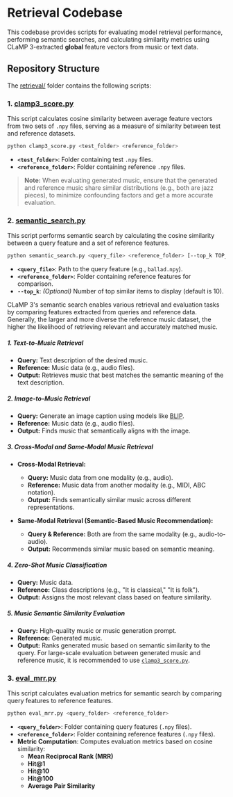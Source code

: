 # **Retrieval Codebase**
This codebase provides scripts for evaluating model retrieval performance, performing semantic searches, and calculating similarity metrics using CLaMP 3-extracted **global** feature vectors from music or text data.

## **Repository Structure**  
The [retrieval/](https://github.com/sanderwood/clamp3/tree/main/retrieval) folder contains the following scripts:

### **1. [clamp3_score.py](https://github.com/sanderwood/clamp3/blob/main/retrieval/clamp3_score.py)**
This script calculates cosine similarity between average feature vectors from two sets of `.npy` files, serving as a measure of similarity between test and reference datasets.

```bash
python clamp3_score.py <test_folder> <reference_folder>
```
- **`<test_folder>`**: Folder containing test `.npy` files.
- **`<reference_folder>`**: Folder containing reference `.npy` files.

> **Note:** When evaluating generated music, ensure that the generated and reference music share similar distributions (e.g., both are jazz pieces), to minimize confounding factors and get a more accurate evaluation.

### **2. [semantic_search.py](https://github.com/sanderwood/clamp3/blob/main/retrieval/semantic_search.py)**
This script performs semantic search by calculating the cosine similarity between a query feature and a set of reference features.

```bash
python semantic_search.py <query_file> <reference_folder> [--top_k TOP_K]
```
- **`<query_file>`**: Path to the query feature (e.g., `ballad.npy`).
- **`<reference_folder>`**: Folder containing reference features for comparison.
- **`--top_k`**: *(Optional)* Number of top similar items to display (default is 10).

CLaMP 3's semantic search enables various retrieval and evaluation tasks by comparing features extracted from queries and reference data. Generally, the larger and more diverse the reference music dataset, the higher the likelihood of retrieving relevant and accurately matched music.

##### **1. Text-to-Music Retrieval**  
- **Query:** Text description of the desired music.  
- **Reference:** Music data (e.g., audio files).  
- **Output:** Retrieves music that best matches the semantic meaning of the text description.

##### **2. Image-to-Music Retrieval**  
- **Query:** Generate an image caption using models like [BLIP](https://huggingface.co/Salesforce/blip-image-captioning-base).  
- **Reference:** Music data (e.g., audio files). 
- **Output:** Finds music that semantically aligns with the image.

##### **3. Cross-Modal and Same-Modal Music Retrieval**  
- **Cross-Modal Retrieval:**  
  - **Query:** Music data from one modality (e.g., audio).  
  - **Reference:** Music data from another modality (e.g., MIDI, ABC notation).  
  - **Output:** Finds semantically similar music across different representations.

- **Same-Modal Retrieval (Semantic-Based Music Recommendation):**  
  - **Query & Reference:** Both are from the same modality (e.g., audio-to-audio).  
  - **Output:** Recommends similar music based on semantic meaning.

##### **4. Zero-Shot Music Classification**  
- **Query:** Music data.  
- **Reference:** Class descriptions (e.g., "It is classical," "It is folk").  
- **Output:** Assigns the most relevant class based on feature similarity.

##### **5. Music Semantic Similarity Evaluation**  
- **Query:** High-quality music or music generation prompt.  
- **Reference:** Generated music.  
- **Output:** Ranks generated music based on semantic similarity to the query. For large-scale evaluation between generated music and reference music, it is recommended to use [`clamp3_score.py`](https://github.com/sanderwood/clamp3/blob/main/retrieval/clamp3_score.py).

### **3. [eval_mrr.py](https://github.com/sanderwood/clamp3/blob/main/retrieval/eval_mrr.py)**
This script calculates evaluation metrics for semantic search by comparing query features to reference features.

```bash
python eval_mrr.py <query_folder> <reference_folder>
```
- **`<query_folder>`**: Folder containing query features (`.npy` files).
- **`<reference_folder>`**: Folder containing reference features (`.npy` files).
- **Metric Computation**: Computes evaluation metrics based on cosine similarity:
  - **Mean Reciprocal Rank (MRR)**
  - **Hit@1**
  - **Hit@10**
  - **Hit@100**
  - **Average Pair Similarity**